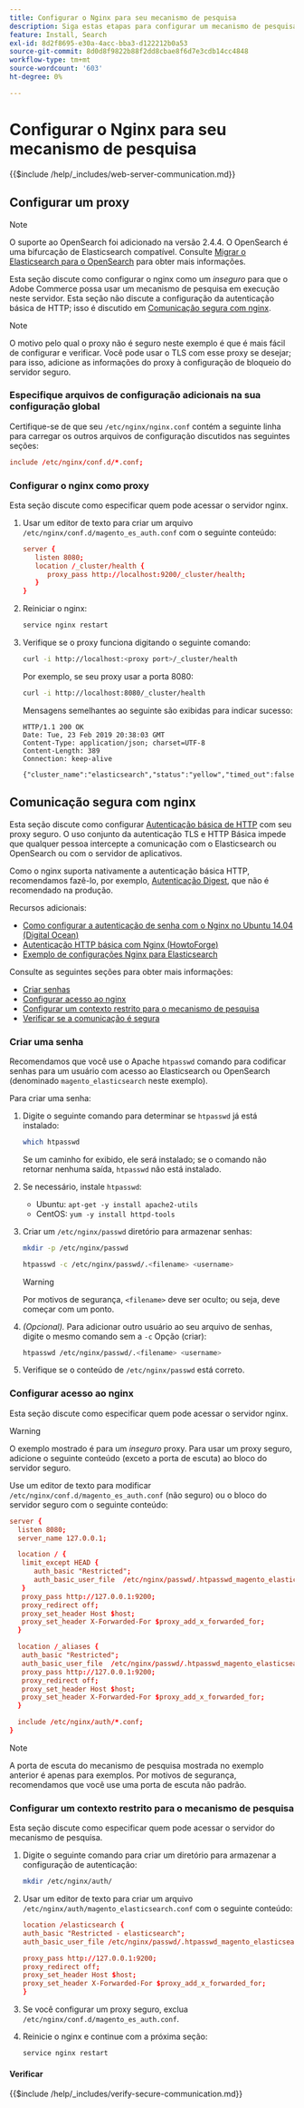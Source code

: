 ```yaml
---
title: Configurar o Nginx para seu mecanismo de pesquisa
description: Siga estas etapas para configurar um mecanismo de pesquisa com o servidor Web Nginx para instalações locais do Adobe Commerce.
feature: Install, Search
exl-id: 8d2f8695-e30a-4acc-bba3-d122212b0a53
source-git-commit: 8d0d8f9822b88f2dd8cbae8f6d7e3cdb14cc4848
workflow-type: tm+mt
source-wordcount: '603'
ht-degree: 0%

---
```


# Configurar o Nginx para seu mecanismo de pesquisa

{{$include /help/_includes/web-server-communication.md}}

## Configurar um proxy

>[!NOTE]
>
>O suporte ao OpenSearch foi adicionado na versão 2.4.4. O OpenSearch é uma bifurcação de Elasticsearch compatível. Consulte [Migrar o Elasticsearch para o OpenSearch](../../../upgrade/prepare/opensearch-migration.md) para obter mais informações.

Esta seção discute como configurar o nginx como um *inseguro* para que o Adobe Commerce possa usar um mecanismo de pesquisa em execução neste servidor. Esta seção não discute a configuração da autenticação básica de HTTP; isso é discutido em [Comunicação segura com nginx](#secure-communication-with-nginx).

>[!NOTE]
>
>O motivo pelo qual o proxy não é seguro neste exemplo é que é mais fácil de configurar e verificar. Você pode usar o TLS com esse proxy se desejar; para isso, adicione as informações do proxy à configuração de bloqueio do servidor seguro.

### Especifique arquivos de configuração adicionais na sua configuração global

Certifique-se de que seu `/etc/nginx/nginx.conf` contém a seguinte linha para carregar os outros arquivos de configuração discutidos nas seguintes seções:

```conf
include /etc/nginx/conf.d/*.conf;
```

### Configurar o nginx como proxy

Esta seção discute como especificar quem pode acessar o servidor nginx.

1. Usar um editor de texto para criar um arquivo `/etc/nginx/conf.d/magento_es_auth.conf` com o seguinte conteúdo:

   ```conf
   server {
      listen 8080;
      location /_cluster/health {
         proxy_pass http://localhost:9200/_cluster/health;
      }
   }
   ```

1. Reiniciar o nginx:

   ```bash
   service nginx restart
   ```

1. Verifique se o proxy funciona digitando o seguinte comando:

   ```bash
   curl -i http://localhost:<proxy port>/_cluster/health
   ```

   Por exemplo, se seu proxy usar a porta 8080:

   ```bash
   curl -i http://localhost:8080/_cluster/health
   ```

   Mensagens semelhantes ao seguinte são exibidas para indicar sucesso:

   ```terminal
   HTTP/1.1 200 OK
   Date: Tue, 23 Feb 2019 20:38:03 GMT
   Content-Type: application/json; charset=UTF-8
   Content-Length: 389
   Connection: keep-alive
   
   {"cluster_name":"elasticsearch","status":"yellow","timed_out":false,"number_of_nodes":1,"number_of_data_nodes":1,"active_primary_shards":5,"active_shards":5,"relocating_shards":0,"initializing_shards":0,"unassigned_shards":5,"delayed_unassigned_shards":0,"number_of_pending_tasks":0,"number_of_in_flight_fetch":0,"task_max_waiting_in_queue_millis":0,"active_shards_percent_as_number":50.0}
   ```

## Comunicação segura com nginx

Esta seção discute como configurar [Autenticação básica de HTTP](https://nginx.org/en/docs/http/ngx_http_auth_basic_module.html) com seu proxy seguro. O uso conjunto da autenticação TLS e HTTP Básica impede que qualquer pessoa intercepte a comunicação com o Elasticsearch ou OpenSearch ou com o servidor de aplicativos.

Como o nginx suporta nativamente a autenticação básica HTTP, recomendamos fazê-lo, por exemplo, [Autenticação Digest](https://www.nginx.com/resources/wiki/modules/auth_digest/), que não é recomendado na produção.

Recursos adicionais:

* [Como configurar a autenticação de senha com o Nginx no Ubuntu 14.04 (Digital Ocean)](https://www.digitalocean.com/community/tutorials/how-to-set-up-password-authentication-with-nginx-on-ubuntu-14-04)
* [Autenticação HTTP básica com Nginx (HowtoForge)](https://www.howtoforge.com/basic-http-authentication-with-nginx)
* [Exemplo de configurações Nginx para Elasticsearch](https://gist.github.com/karmi/b0a9b4c111ed3023a52d)

Consulte as seguintes seções para obter mais informações:

* [Criar senhas](#create-a-password)
* [Configurar acesso ao nginx](#set-up-access-to-nginx)
* [Configurar um contexto restrito para o mecanismo de pesquisa](#set-up-a-restricted-context-for-the-search-engine)
* [Verificar se a comunicação é segura](#secure-communication-with-nginx)

### Criar uma senha

Recomendamos que você use o Apache `htpasswd` comando para codificar senhas para um usuário com acesso ao Elasticsearch ou OpenSearch (denominado `magento_elasticsearch` neste exemplo).

Para criar uma senha:

1. Digite o seguinte comando para determinar se `htpasswd` já está instalado:

   ```bash
   which htpasswd
   ```

   Se um caminho for exibido, ele será instalado; se o comando não retornar nenhuma saída, `htpasswd` não está instalado.

1. Se necessário, instale `htpasswd`:

   * Ubuntu: `apt-get -y install apache2-utils`
   * CentOS: `yum -y install httpd-tools`

1. Criar um `/etc/nginx/passwd` diretório para armazenar senhas:

   ```bash
   mkdir -p /etc/nginx/passwd
   ```

   ```bash
   htpasswd -c /etc/nginx/passwd/.<filename> <username>
   ```

   >[!WARNING]
   >
   >Por motivos de segurança, `<filename>` deve ser oculto; ou seja, deve começar com um ponto.

1. *(Opcional).* Para adicionar outro usuário ao seu arquivo de senhas, digite o mesmo comando sem a `-c` Opção (criar):

   ```bash
   htpasswd /etc/nginx/passwd/.<filename> <username>
   ```

1. Verifique se o conteúdo de `/etc/nginx/passwd` está correto.

### Configurar acesso ao nginx

Esta seção discute como especificar quem pode acessar o servidor nginx.

>[!WARNING]
>
>O exemplo mostrado é para um *inseguro* proxy. Para usar um proxy seguro, adicione o seguinte conteúdo (exceto a porta de escuta) ao bloco do servidor seguro.

Use um editor de texto para modificar `/etc/nginx/conf.d/magento_es_auth.conf` (não seguro) ou o bloco do servidor seguro com o seguinte conteúdo:

```conf
server {
  listen 8080;
  server_name 127.0.0.1;

  location / {
   limit_except HEAD {
      auth_basic "Restricted";
      auth_basic_user_file  /etc/nginx/passwd/.htpasswd_magento_elasticsearch;
   }
   proxy_pass http://127.0.0.1:9200;
   proxy_redirect off;
   proxy_set_header Host $host;
   proxy_set_header X-Forwarded-For $proxy_add_x_forwarded_for;
  }

  location /_aliases {
   auth_basic "Restricted";
   auth_basic_user_file  /etc/nginx/passwd/.htpasswd_magento_elasticsearch;
   proxy_pass http://127.0.0.1:9200;
   proxy_redirect off;
   proxy_set_header Host $host;
   proxy_set_header X-Forwarded-For $proxy_add_x_forwarded_for;
  }

  include /etc/nginx/auth/*.conf;
}
```

>[!NOTE]
>
>A porta de escuta do mecanismo de pesquisa mostrada no exemplo anterior é apenas para exemplos. Por motivos de segurança, recomendamos que você use uma porta de escuta não padrão.

### Configurar um contexto restrito para o mecanismo de pesquisa

Esta seção discute como especificar quem pode acessar o servidor do mecanismo de pesquisa.

1. Digite o seguinte comando para criar um diretório para armazenar a configuração de autenticação:

   ```bash
   mkdir /etc/nginx/auth/
   ```

1. Usar um editor de texto para criar um arquivo `/etc/nginx/auth/magento_elasticsearch.conf` com o seguinte conteúdo:

   ```conf
   location /elasticsearch {
   auth_basic "Restricted - elasticsearch";
   auth_basic_user_file /etc/nginx/passwd/.htpasswd_magento_elasticsearch;
   
   proxy_pass http://127.0.0.1:9200;
   proxy_redirect off;
   proxy_set_header Host $host;
   proxy_set_header X-Forwarded-For $proxy_add_x_forwarded_for;
   }
   ```

1. Se você configurar um proxy seguro, exclua `/etc/nginx/conf.d/magento_es_auth.conf`.
1. Reinicie o nginx e continue com a próxima seção:

   ```bash
   service nginx restart
   ```

#### Verificar

{{$include /help/_includes/verify-secure-communication.md}}
